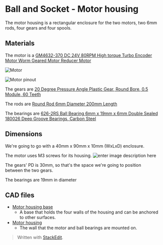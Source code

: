 # Ball and Socket - Motor housing

The motor housing is a rectangular enclosure for the two motors, two 6mm rods, four gears and four spools.

## Materials

The motor is a [GM4632-370 DC 24V 80RPM High torque Turbo Encoder Motor Worm Geared Motor Reducer Motor](https://www.banggood.com/GM4632-370-DC-24V-80RPM-High-torque-Turbo-Encoder-Motor-Worm-Geared-Motor-Reducer-Motor-p-1069462.html?rmmds=myorder&cur_warehouse=CN)

![Motor](https://imgaz.staticbg.com/images/oaupload/banggood/images/3D/18/882dc5a8-e93d-4cc2-9938-520ab02af247.jpg)

![Motor pinout](https://imgaz.staticbg.com/images/oaupload/banggood/images/3D/18/1761e560-cb14-42db-b196-b67ed28b6a1f.jpg.webp)

The gears are [20 Degree Pressure Angle Plastic Gear, Round Bore, 0.5 Module, 60 Teeth](https://www.mcmaster.com/2662N32)

The rods are [Round Rod 6mm Diameter 200mm Length](https://www.amazon.com/gp/product/B07KT3J7NZ/ref=ppx_yo_dt_b_asin_title_o01_s00?ie=UTF8&psc=1)

The bearings are [626-2RS Ball Bearing 6mm x 19mm x 6mm Double Sealed 180026 Deep Groove Bearings, Carbon Steel](https://www.amazon.com/gp/product/B07FMPQP5H/ref=ppx_yo_dt_b_asin_title_o00_s00?ie=UTF8&psc=1)

## Dimensions

We're going to go with a 40mm x 90mm x 10mm (WxLxD) enclosure.

The motor uses M3 screws for its housing. 
![enter image description here](https://imgaz.staticbg.com/images/oaupload/banggood/images/BF/FF/945f6119-da06-4bbb-9252-9b949e934074.jpg)

The gears' PD is 30mm, so that's the space we're going to position between the two gears.

The bearings are 19mm in diameter

## CAD files

- [Motor housing base](CAD\Motor%20Housing%20Base.SLDPRT)
  - A base that holds the four walls of the housing and can be anchored to other surfaces.
- [Motor housing](CAD\Motor%20Housing.SLDPRT)
  - The wall that the motor and ball bearings are mounted on.

> Written with [StackEdit](https://stackedit.io/).